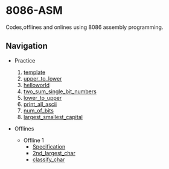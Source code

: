 # 8086-ASM
Codes,offlines and onlines using 8086 assembly programming.

## Navigation
- Practice
    1. [template](/Practice/template.asm)
    2. [upper_to_lower](/Practice/upper_to_lower.asm)
    3. [helloworld](/Practice/helloworld.asm)
    4. [two_sum_single_bit_numbers](/Practice/two_sum_1s_place_numbers.asm)
    5. [lower_to_upper](/Practice/lower_to_upper.asm)
    6. [print_all_ascii](/Practice/print_all_ascii.asm)
    7. [num_of_bits](/Practice/num_of_bits.asm)
    8. [largest_smallest_capital](/Practice/largest_smallest_capital.asm)

- Offlines
    - Offline 1
        - [Specification](/Offlines/Offline1/July_2023_CSE_316_Assembly_Offline_1.pdf)
        - [2nd_largest_char](/Offlines/Offline1/2nd_largest_char.asm)
        - [classify_char](/Offlines/Offline1/classify_char.asm)

